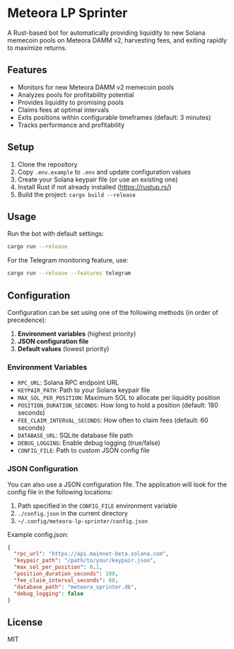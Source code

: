 # Meteora LP Sprinter

A Rust-based bot for automatically providing liquidity to new Solana memecoin pools on Meteora DAMM v2, harvesting fees, and exiting rapidly to maximize returns.

## Features

- Monitors for new Meteora DAMM v2 memecoin pools
- Analyzes pools for profitability potential
- Provides liquidity to promising pools
- Claims fees at optimal intervals
- Exits positions within configurable timeframes (default: 3 minutes)
- Tracks performance and profitability

## Setup

1. Clone the repository
2. Copy `.env.example` to `.env` and update configuration values
3. Create your Solana keypair file (or use an existing one)
4. Install Rust if not already installed (https://rustup.rs/)
5. Build the project: `cargo build --release`

## Usage

Run the bot with default settings:

```bash
cargo run --release
```

For the Telegram monitoring feature, use:

```bash
cargo run --release --features telegram
```

## Configuration

Configuration can be set using one of the following methods (in order of precedence):

1. **Environment variables** (highest priority)
2. **JSON configuration file**
3. **Default values** (lowest priority)

### Environment Variables

- `RPC_URL`: Solana RPC endpoint URL
- `KEYPAIR_PATH`: Path to your Solana keypair file
- `MAX_SOL_PER_POSITION`: Maximum SOL to allocate per liquidity position
- `POSITION_DURATION_SECONDS`: How long to hold a position (default: 180 seconds)
- `FEE_CLAIM_INTERVAL_SECONDS`: How often to claim fees (default: 60 seconds)
- `DATABASE_URL`: SQLite database file path
- `DEBUG_LOGGING`: Enable debug logging (true/false)
- `CONFIG_FILE`: Path to custom JSON config file

### JSON Configuration

You can also use a JSON configuration file. The application will look for the config file in the following locations:

1. Path specified in the `CONFIG_FILE` environment variable
2. `./config.json` in the current directory
3. `~/.config/meteora-lp-sprinter/config.json`

Example config.json:
```json
{
  "rpc_url": "https://api.mainnet-beta.solana.com",
  "keypair_path": "/path/to/your/keypair.json",
  "max_sol_per_position": 0.1,
  "position_duration_seconds": 180,
  "fee_claim_interval_seconds": 60,
  "database_path": "meteora_sprinter.db",
  "debug_logging": false
}
```

## License

MIT

